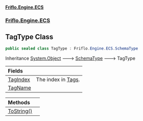 #### [Friflo.Engine.ECS](index.md 'index')
### [Friflo.Engine.ECS](Friflo.Engine.ECS.md 'Friflo.Engine.ECS')

## TagType Class

```csharp
public sealed class TagType : Friflo.Engine.ECS.SchemaType
```

Inheritance [System.Object](https://docs.microsoft.com/en-us/dotnet/api/System.Object 'System.Object') &#129106; [SchemaType](SchemaType.md 'Friflo.Engine.ECS.SchemaType') &#129106; TagType

| Fields | |
| :--- | :--- |
| [TagIndex](TagType.TagIndex.md 'Friflo.Engine.ECS.TagType.TagIndex') | The index in [Tags](EntitySchema.Tags.md 'Friflo.Engine.ECS.EntitySchema.Tags').<br/> |
| [TagName](TagType.TagName.md 'Friflo.Engine.ECS.TagType.TagName') | |

| Methods | |
| :--- | :--- |
| [ToString()](TagType.ToString().md 'Friflo.Engine.ECS.TagType.ToString()') | |
